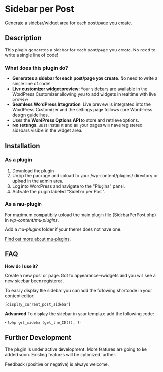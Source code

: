 # Sidebar per Post

Generate a sidebar/widget area for each post/page you create.

## Description

This plugin generates a sidebar for each post/page you create. No need to write a single line of code!

### What does this plugin do?

* **Generates a sidebar for each post/page you create**. No need to write a single line of code!
* **Live customizer widget preview**: Your sidebars are available in the WordPress Customizer allowing you to add widgets in realtime with live preview
* **Seamless WordPress Integration:**  Live preview is integrated into the WordPress Customizer and the settings page follows core WordPress design guidelines.
* Uses the **WordPress Options API** to store and retrieve options.
* **No settings**. Just install it and all your pages will have registered sidebars visible in the widget area.

## Installation

### As a plugin
1. Download the plugin
2. Unzip the package and upload to your /wp-content/plugins/ directory or upload in the admin area.
3. Log into WordPress and navigate to the "Plugins" panel.
4. Activate the plugin labeled "Sidebar per Post".

### As a mu-plugin

For maximum compatibily upload the main plugin file (SidebarPerPost.php) in *wp-content/mu-plugins*.

Add a *mu-plugins* folder if your theme does not have one.

[Find out more about mu-plugins](https://wordpress.org/support/article/must-use-plugins/).

## FAQ

**How do I use it?**

Create a new post or page. Got to appearance->widgets and you will see a new sidebar been registered.

To easily display the sidebar you can add the following shortcode in your content editor:

```
[display_current_post_sidebar]
```

**Advanced**
To display the sidebar in your template add the following code:

``` 
<?php get_sidebar(get_the_ID()); ?>
```



## Further Development

The plugin is under active development. More features are going to be added soon. Existing features will be optimized further.

Feedback (positive or negative) is always welcome.